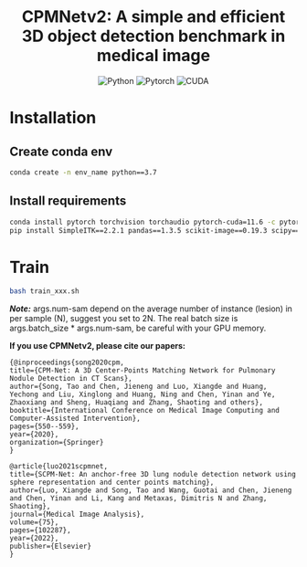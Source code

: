 <div align="center">

# CPMNetv2: A simple and efficient 3D object detection benchmark in medical image

![Python](https://img.shields.io/badge/python-3.7+-orange)
![Pytorch](https://img.shields.io/badge/torch-1.13.1+-blue)
![CUDA](https://img.shields.io/badge/cuda-11.6+-green)  

</div>  

# Installation
## Create conda env  
```bash
conda create -n env_name python==3.7
```
## Install requirements
```bash
conda install pytorch torchvision torchaudio pytorch-cuda=11.6 -c pytorch -c nvidia
pip install SimpleITK==2.2.1 pandas==1.3.5 scikit-image==0.19.3 scipy==1.7.3
```

# Train  
```bash
bash train_xxx.sh
```
***Note:*** args.num-sam depend on the average number of instance (lesion) in per sample (N), suggest you set to 2N. The real batch size is args.batch_size * args.num-sam, be careful with your GPU memory.

**If you use CPMNetv2, please cite our papers:**
    
    {@inproceedings{song2020cpm,
    title={CPM-Net: A 3D Center-Points Matching Network for Pulmonary Nodule Detection in CT Scans},
    author={Song, Tao and Chen, Jieneng and Luo, Xiangde and Huang, Yechong and Liu, Xinglong and Huang, Ning and Chen, Yinan and Ye, Zhaoxiang and Sheng, Huaqiang and Zhang, Shaoting and others},
    booktitle={International Conference on Medical Image Computing and Computer-Assisted Intervention},
    pages={550--559},
    year={2020},
    organization={Springer}
    }
    
    @article{luo2021scpmnet,
    title={SCPM-Net: An anchor-free 3D lung nodule detection network using sphere representation and center points matching},
    author={Luo, Xiangde and Song, Tao and Wang, Guotai and Chen, Jieneng and Chen, Yinan and Li, Kang and Metaxas, Dimitris N and Zhang, Shaoting},
    journal={Medical Image Analysis},
    volume={75},
    pages={102287},
    year={2022},
    publisher={Elsevier}
    }




